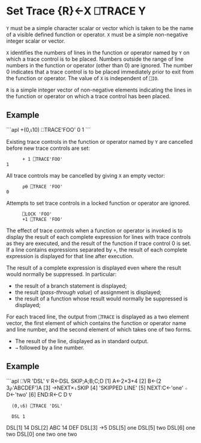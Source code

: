 <!-- Hidden search keywords -->
<div style="display: none;">
  ⎕TRACE TRACE
</div>






<h1 class="heading"><span class="name">Set Trace</span> <span class="command">{R}←X ⎕TRACE Y</span></h1>



`Y` must be a simple character scalar or vector which is taken to be the name of a visible defined function or operator.  `X` must be a simple non-negative integer scalar or vector.


`X` identifies the numbers of lines in the function or operator named by `Y` on which a trace control is to be placed.  Numbers outside the range of line numbers in the function or operator (other than 0) are ignored.  The number 0 indicates that a trace control is to be placed immediately prior to exit from the function or operator.  The value of `X` is independent of `⎕IO`.


`R` is a simple integer vector of non-negative elements indicating the lines in the function or operator on which a trace control has been placed.


<h2 class="example">Example</h2>
```apl
      +(0,⍳10) ⎕TRACE'FOO'
0 1
```


Existing trace controls in the function or operator named by `Y` are cancelled before new trace controls are set:
```apl
      + 1 ⎕TRACE'FOO'
1
```


All trace controls may be cancelled by giving `X` an empty vector:
```apl
      ⍴⍬ ⎕TRACE 'FOO'
0
```


Attempts to set trace controls in a locked function or operator are ignored.
```apl
      ⎕LOCK 'FOO'
      +1 ⎕TRACE 'FOO'
```


The effect of trace controls when a function or operator is invoked is to display the result of each complete expression for lines with trace controls as they are executed, and the result of the function if trace control 0 is set.  If a line contains expressions separated by `⋄`, the result of each complete expression is displayed for that line after execution.



The result of a complete expression is displayed even where the result would normally be suppressed.  In particular:

- the result of a branch statement is displayed;
- the result (*pass-through value*) of assignment is displayed;
- the result of a function whose result would normally be suppressed is displayed;




For each traced line, the output from `⎕TRACE` is displayed as a two element vector, the first element of which contains the function or operator name and line number, and the second element of which takes one of two forms.

- The result of the line, displayed as in standard output.
- `→` followed by a line number.


<h2 class="example">Example</h2>
```apl
      ⎕VR 'DSL'
     ∇ R←DSL SKIP;A;B;C;D
[1]    A←2×3+4
[2]    B←(2 3⍴'ABCDEF')A
[3]    →NEXT×⍳SKIP
[4]    'SKIPPED LINE'
[5]   NEXT:C←'one' ⋄ D←'two'
[6]   END:R←C D
     ∇
 
      (0,⍳6) ⎕TRACE 'DSL'
 
      DSL 1
 DSL[1]  14
 DSL[2]   ABC   14
          DEF
 DSL[3]  →5
 DSL[5]  one
 DSL[5]  two
 DSL[6]   one   two
 DSL[0]   one   two
 one  two
```


